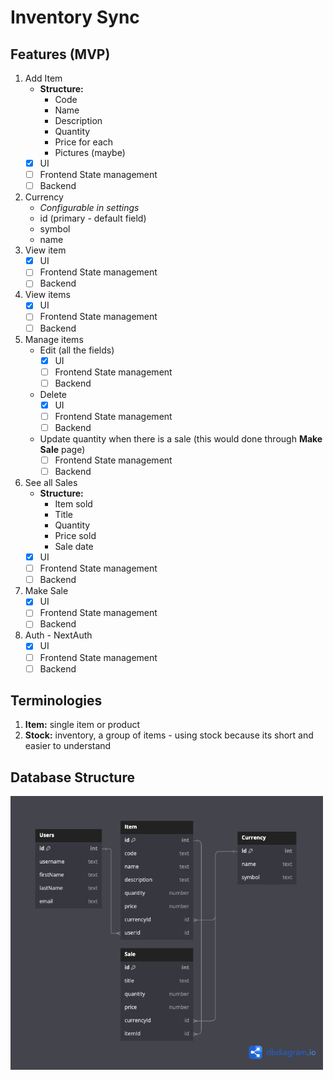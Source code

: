 # Inventory Sync

## Features (MVP)

1. Add Item
   -  **Structure:**
      -  Code
      -  Name
      -  Description
      -  Quantity
      -  Price for each
      -  Pictures (maybe)
   -  [x] UI
   -  [ ] Frontend State management
   -  [ ] Backend
1. Currency
   -  _Configurable in settings_
   -  id (primary - default field)
   -  symbol
   -  name
1. View item
   -  [x] UI
   -  [ ] Frontend State management
   -  [ ] Backend
1. View items
   -  [x] UI
   -  [ ] Frontend State management
   -  [ ] Backend
1. Manage items
   -  Edit (all the fields)
      -  [x] UI
      -  [ ] Frontend State management
      -  [ ] Backend
   -  Delete
      -  [x] UI
      -  [ ] Frontend State management
      -  [ ] Backend
   -  Update quantity when there is a sale (this would done through **Make Sale** page)
      -  [ ] Frontend State management
      -  [ ] Backend
1. See all Sales
   -  **Structure:**
      -  Item sold
      -  Title
      -  Quantity
      -  Price sold
      -  Sale date
   -  [x] UI
   -  [ ] Frontend State management
   -  [ ] Backend
1. Make Sale
   -  [x] UI
   -  [ ] Frontend State management
   -  [ ] Backend
1. Auth - NextAuth
   -  [x] UI
   -  [ ] Frontend State management
   -  [ ] Backend

## Terminologies

1. **Item:** single item or product
2. **Stock:** inventory, a group of items - using stock because its short and easier to understand

## Database Structure

<kbd>
<img src="./public/diagrams/db-diagram.png" alt="diagram" width="500px">
</kbd>
